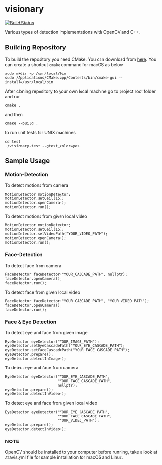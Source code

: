 # visionary

[![Build Status](https://travis-ci.org/abdullahselek/visionary.svg?branch=master)](https://travis-ci.org/abdullahselek/visionary)

Various types of detection implementations with OpenCV and C++.

## Building Repository

To build the repository you need CMake. You can download from [here](https://cmake.org/download/).
You can create a shortcut ```cmake``` command for macOS as below

```
sudo mkdir -p /usr/local/bin
sudo /Applications/CMake.app/Contents/bin/cmake-gui --install=/usr/local/bin
```

After cloning repository to your own local machine go to project root folder and run

```
cmake .
```

and then

```
cmake --build .
```

to run unit tests for UNIX machines

```
cd test
./visionary-test --gtest_color=yes
```

## Sample Usage

### Motion-Detection

To detect motions from camera

```
MotionDetector motionDetector;
motionDetector.setCeil(15);
motionDetector.openCamera();
motionDetector.run();
```

To detect motions from given local video

```
MotionDetector motionDetector;
motionDetector.setCeil(15);
motionDetector.setVideoPath("YOUR_VIDEO_PATH");
motionDetector.openCamera();
motionDetector.run();
```

### Face-Detection

To detect face from camera

```
FaceDetector faceDetector("YOUR_CASCADE_PATH", nullptr);
faceDetector.openCamera();
faceDetector.run();
```

To detect face from given local video

```
FaceDetector faceDetector("YOUR_CASCADE_PATH", "YOUR_VIDEO_PATH");
faceDetector.openCamera();
faceDetector.run();
```

### Face & Eye Detection

To detect eye and face from given image

```
EyeDetector eyeDetector("YOUR_IMAGE_PATH");
eyeDetector.setEyeCascadePath("YOUR_EYE_CASCADE_PATH");
eyeDetector.setFaceCascadePath("YOUR_FACE_CASCADE_PATH");
eyeDetector.prepare();
eyeDetector.detectInImage();
```

To detect eye and face from camera

```
EyeDetector eyeDetector("YOUR_EYE_CASCADE_PATH",
                        "YOUR_FACE_CASCADE_PATH",
                        nullptr);
eyeDetector.prepare();
eyeDetector.detectInVideo();
```

To detect eye and face from given local video

```
EyeDetector eyeDetector("YOUR_EYE_CASCADE_PATH",
                        "YOUR_FACE_CASCADE_PATH",
                        "YOUR_VIDEO_PATH");
eyeDetector.prepare();
eyeDetector.detectInVideo();
```

### NOTE

OpenCV should be installed to your computer before running, take a look at .travis.yml file for sample installation for macOS and Linux.
